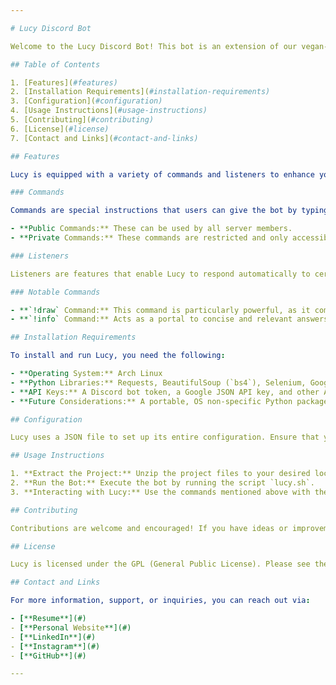 ```yaml
---

# Lucy Discord Bot

Welcome to the Lucy Discord Bot! This bot is an extension of our vegan-only medicine-focused Discord server and aims to create a collaborative and educational space for users interested in medical education. Lucy is designed to operate with MapleStory-esque tones, providing a user-friendly interface and engaging interactions.

## Table of Contents

1. [Features](#features)
2. [Installation Requirements](#installation-requirements)
3. [Configuration](#configuration)
4. [Usage Instructions](#usage-instructions)
5. [Contributing](#contributing)
6. [License](#license)
7. [Contact and Links](#contact-and-links)

## Features

Lucy is equipped with a variety of commands and listeners to enhance your server experience:

### Commands

Commands are special instructions that users can give the bot by typing a specific word or phrase, typically preceded by a prefix (in this case, an exclamation point `!`). Lucy supports both public and private commands:

- **Public Commands:** These can be used by all server members.
- **Private Commands:** These commands are restricted and only accessible to authorized users.

### Listeners

Listeners are features that enable Lucy to respond automatically to certain events or messages in the server, enhancing interactivity and automating responses.

### Notable Commands

- **`!draw` Command:** This command is particularly powerful, as it compares molecular structures, providing insightful comparisons and analyses.
- **`!info` Command:** Acts as a portal to concise and relevant answers, tailored to the user's query.

## Installation Requirements

To install and run Lucy, you need the following:

- **Operating System:** Arch Linux
- **Python Libraries:** Requests, BeautifulSoup (`bs4`), Selenium, Google API Python client, RDKit, PubChemPy
- **API Keys:** A Discord bot token, a Google JSON API key, and other API keys as per your use cases
- **Future Considerations:** A portable, OS non-specific Python package is being considered for ease of use.

## Configuration

Lucy uses a JSON file to set up its entire configuration. Ensure that you have the necessary API keys and tokens ready. Configuration includes specifying tokens, API keys, and any other server-specific settings.

## Usage Instructions

1. **Extract the Project:** Unzip the project files to your desired location on your system.
2. **Run the Bot:** Execute the bot by running the script `lucy.sh`.
3. **Interacting with Lucy:** Use the commands mentioned above with the exclamation mark `!` prefix.

## Contributing

Contributions are welcome and encouraged! If you have ideas or improvements, please feel free to submit a pull request or open an issue. Ensure you follow our contribution guidelines and code of conduct.

## License

Lucy is licensed under the GPL (General Public License). Please see the LICENSE file for more details.

## Contact and Links

For more information, support, or inquiries, you can reach out via:

- [**Resume**](#)
- [**Personal Website**](#)
- [**LinkedIn**](#)
- [**Instagram**](#)
- [**GitHub**](#)

---
```

